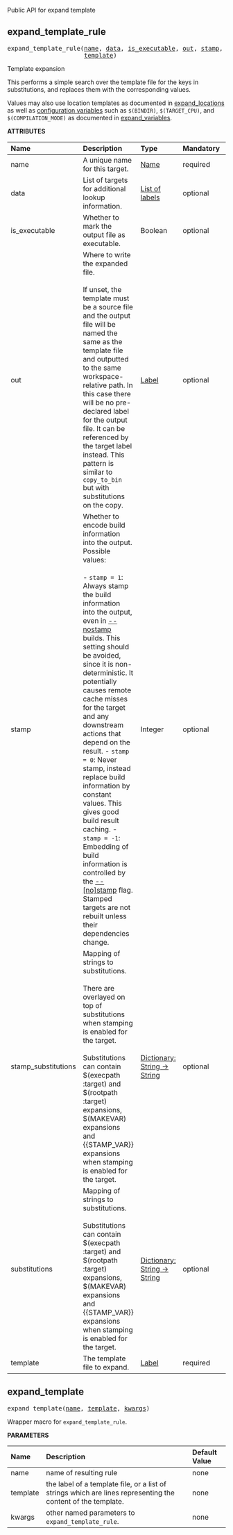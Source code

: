 <!-- Generated with Stardoc: http://skydoc.bazel.build -->

Public API for expand template

<a id="expand_template_rule"></a>

## expand_template_rule

<pre>
expand_template_rule(<a href="#expand_template_rule-name">name</a>, <a href="#expand_template_rule-data">data</a>, <a href="#expand_template_rule-is_executable">is_executable</a>, <a href="#expand_template_rule-out">out</a>, <a href="#expand_template_rule-stamp">stamp</a>, <a href="#expand_template_rule-stamp_substitutions">stamp_substitutions</a>, <a href="#expand_template_rule-substitutions">substitutions</a>,
                     <a href="#expand_template_rule-template">template</a>)
</pre>

Template expansion

This performs a simple search over the template file for the keys in substitutions,
and replaces them with the corresponding values.

Values may also use location templates as documented in
[expand_locations](https://github.com/aspect-build/bazel-lib/blob/main/docs/expand_make_vars.md#expand_locations)
as well as [configuration variables](https://docs.bazel.build/versions/main/skylark/lib/ctx.html#var)
such as `$(BINDIR)`, `$(TARGET_CPU)`, and `$(COMPILATION_MODE)` as documented in
[expand_variables](https://github.com/aspect-build/bazel-lib/blob/main/docs/expand_make_vars.md#expand_variables).


**ATTRIBUTES**


| Name  | Description | Type | Mandatory | Default |
| :------------- | :------------- | :------------- | :------------- | :------------- |
| <a id="expand_template_rule-name"></a>name |  A unique name for this target.   | <a href="https://bazel.build/docs/build-ref.html#name">Name</a> | required |  |
| <a id="expand_template_rule-data"></a>data |  List of targets for additional lookup information.   | <a href="https://bazel.build/docs/build-ref.html#labels">List of labels</a> | optional | [] |
| <a id="expand_template_rule-is_executable"></a>is_executable |  Whether to mark the output file as executable.   | Boolean | optional | False |
| <a id="expand_template_rule-out"></a>out |  Where to write the expanded file.<br><br>            If unset, the template must be a source file and the output file             will be named the same as the template file and outputted to the same             workspace-relative path. In this case there will be no pre-declared             label for the output file. It can be referenced by the target label             instead. This pattern is similar to <code>copy_to_bin</code> but with substitutions on             the copy.   | <a href="https://bazel.build/docs/build-ref.html#labels">Label</a> | optional |  |
| <a id="expand_template_rule-stamp"></a>stamp |  Whether to encode build information into the output. Possible values:<br><br>    - <code>stamp = 1</code>: Always stamp the build information into the output, even in         [--nostamp](https://docs.bazel.build/versions/main/user-manual.html#flag--stamp) builds.         This setting should be avoided, since it is non-deterministic.         It potentially causes remote cache misses for the target and         any downstream actions that depend on the result.     - <code>stamp = 0</code>: Never stamp, instead replace build information by constant values.         This gives good build result caching.     - <code>stamp = -1</code>: Embedding of build information is controlled by the         [--[no]stamp](https://docs.bazel.build/versions/main/user-manual.html#flag--stamp) flag.         Stamped targets are not rebuilt unless their dependencies change.   | Integer | optional | -1 |
| <a id="expand_template_rule-stamp_substitutions"></a>stamp_substitutions |  Mapping of strings to substitutions.<br><br>            There are overlayed on top of substitutions when stamping is enabled             for the target.<br><br>            Substitutions can contain $(execpath :target) and $(rootpath :target)             expansions, $(MAKEVAR) expansions and {{STAMP_VAR}} expansions when             stamping is enabled for the target.   | <a href="https://bazel.build/docs/skylark/lib/dict.html">Dictionary: String -> String</a> | optional | {} |
| <a id="expand_template_rule-substitutions"></a>substitutions |  Mapping of strings to substitutions.<br><br>            Substitutions can contain $(execpath :target) and $(rootpath :target)             expansions, $(MAKEVAR) expansions and {{STAMP_VAR}} expansions when             stamping is enabled for the target.   | <a href="https://bazel.build/docs/skylark/lib/dict.html">Dictionary: String -> String</a> | optional | {} |
| <a id="expand_template_rule-template"></a>template |  The template file to expand.   | <a href="https://bazel.build/docs/build-ref.html#labels">Label</a> | required |  |


<a id="expand_template"></a>

## expand_template

<pre>
expand_template(<a href="#expand_template-name">name</a>, <a href="#expand_template-template">template</a>, <a href="#expand_template-kwargs">kwargs</a>)
</pre>

Wrapper macro for `expand_template_rule`.

**PARAMETERS**


| Name  | Description | Default Value |
| :------------- | :------------- | :------------- |
| <a id="expand_template-name"></a>name |  name of resulting rule   |  none |
| <a id="expand_template-template"></a>template |  the label of a template file, or a list of strings which are lines representing the content of the template.   |  none |
| <a id="expand_template-kwargs"></a>kwargs |  other named parameters to <code>expand_template_rule</code>.   |  none |


